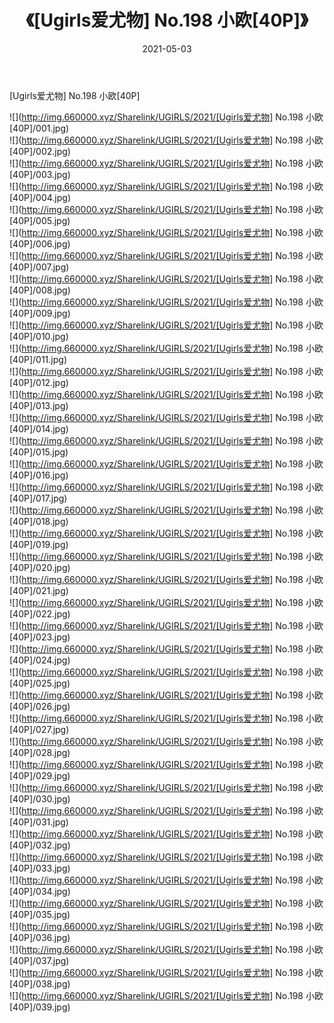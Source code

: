 ﻿---
layout: post
title:  《[Ugirls爱尤物] No.198 小欧[40P]》
date:   2021-05-03
img: http://img.660000.xyz/Sharelink/UGIRLS/2021/[Ugirls爱尤物] No.198 小欧[40P]/000.jpg
categories: [美女, 清纯, 唯美]
---

[Ugirls爱尤物] No.198 小欧[40P]

  ![](http://img.660000.xyz/Sharelink/UGIRLS/2021/[Ugirls爱尤物] No.198 小欧[40P]/001.jpg) <br> ![](http://img.660000.xyz/Sharelink/UGIRLS/2021/[Ugirls爱尤物] No.198 小欧[40P]/002.jpg) <br> ![](http://img.660000.xyz/Sharelink/UGIRLS/2021/[Ugirls爱尤物] No.198 小欧[40P]/003.jpg) <br> ![](http://img.660000.xyz/Sharelink/UGIRLS/2021/[Ugirls爱尤物] No.198 小欧[40P]/004.jpg) <br> ![](http://img.660000.xyz/Sharelink/UGIRLS/2021/[Ugirls爱尤物] No.198 小欧[40P]/005.jpg) <br> ![](http://img.660000.xyz/Sharelink/UGIRLS/2021/[Ugirls爱尤物] No.198 小欧[40P]/006.jpg) <br> ![](http://img.660000.xyz/Sharelink/UGIRLS/2021/[Ugirls爱尤物] No.198 小欧[40P]/007.jpg) <br> ![](http://img.660000.xyz/Sharelink/UGIRLS/2021/[Ugirls爱尤物] No.198 小欧[40P]/008.jpg) <br> ![](http://img.660000.xyz/Sharelink/UGIRLS/2021/[Ugirls爱尤物] No.198 小欧[40P]/009.jpg) <br> ![](http://img.660000.xyz/Sharelink/UGIRLS/2021/[Ugirls爱尤物] No.198 小欧[40P]/010.jpg) <br> ![](http://img.660000.xyz/Sharelink/UGIRLS/2021/[Ugirls爱尤物] No.198 小欧[40P]/011.jpg) <br> ![](http://img.660000.xyz/Sharelink/UGIRLS/2021/[Ugirls爱尤物] No.198 小欧[40P]/012.jpg) <br> ![](http://img.660000.xyz/Sharelink/UGIRLS/2021/[Ugirls爱尤物] No.198 小欧[40P]/013.jpg) <br> ![](http://img.660000.xyz/Sharelink/UGIRLS/2021/[Ugirls爱尤物] No.198 小欧[40P]/014.jpg) <br> ![](http://img.660000.xyz/Sharelink/UGIRLS/2021/[Ugirls爱尤物] No.198 小欧[40P]/015.jpg) <br> ![](http://img.660000.xyz/Sharelink/UGIRLS/2021/[Ugirls爱尤物] No.198 小欧[40P]/016.jpg) <br> ![](http://img.660000.xyz/Sharelink/UGIRLS/2021/[Ugirls爱尤物] No.198 小欧[40P]/017.jpg) <br> ![](http://img.660000.xyz/Sharelink/UGIRLS/2021/[Ugirls爱尤物] No.198 小欧[40P]/018.jpg) <br> ![](http://img.660000.xyz/Sharelink/UGIRLS/2021/[Ugirls爱尤物] No.198 小欧[40P]/019.jpg) <br> ![](http://img.660000.xyz/Sharelink/UGIRLS/2021/[Ugirls爱尤物] No.198 小欧[40P]/020.jpg) <br> ![](http://img.660000.xyz/Sharelink/UGIRLS/2021/[Ugirls爱尤物] No.198 小欧[40P]/021.jpg) <br> ![](http://img.660000.xyz/Sharelink/UGIRLS/2021/[Ugirls爱尤物] No.198 小欧[40P]/022.jpg) <br> ![](http://img.660000.xyz/Sharelink/UGIRLS/2021/[Ugirls爱尤物] No.198 小欧[40P]/023.jpg) <br> ![](http://img.660000.xyz/Sharelink/UGIRLS/2021/[Ugirls爱尤物] No.198 小欧[40P]/024.jpg) <br> ![](http://img.660000.xyz/Sharelink/UGIRLS/2021/[Ugirls爱尤物] No.198 小欧[40P]/025.jpg) <br> ![](http://img.660000.xyz/Sharelink/UGIRLS/2021/[Ugirls爱尤物] No.198 小欧[40P]/026.jpg) <br> ![](http://img.660000.xyz/Sharelink/UGIRLS/2021/[Ugirls爱尤物] No.198 小欧[40P]/027.jpg) <br> ![](http://img.660000.xyz/Sharelink/UGIRLS/2021/[Ugirls爱尤物] No.198 小欧[40P]/028.jpg) <br> ![](http://img.660000.xyz/Sharelink/UGIRLS/2021/[Ugirls爱尤物] No.198 小欧[40P]/029.jpg) <br> ![](http://img.660000.xyz/Sharelink/UGIRLS/2021/[Ugirls爱尤物] No.198 小欧[40P]/030.jpg) <br> ![](http://img.660000.xyz/Sharelink/UGIRLS/2021/[Ugirls爱尤物] No.198 小欧[40P]/031.jpg) <br> ![](http://img.660000.xyz/Sharelink/UGIRLS/2021/[Ugirls爱尤物] No.198 小欧[40P]/032.jpg) <br> ![](http://img.660000.xyz/Sharelink/UGIRLS/2021/[Ugirls爱尤物] No.198 小欧[40P]/033.jpg) <br> ![](http://img.660000.xyz/Sharelink/UGIRLS/2021/[Ugirls爱尤物] No.198 小欧[40P]/034.jpg) <br> ![](http://img.660000.xyz/Sharelink/UGIRLS/2021/[Ugirls爱尤物] No.198 小欧[40P]/035.jpg) <br> ![](http://img.660000.xyz/Sharelink/UGIRLS/2021/[Ugirls爱尤物] No.198 小欧[40P]/036.jpg) <br> ![](http://img.660000.xyz/Sharelink/UGIRLS/2021/[Ugirls爱尤物] No.198 小欧[40P]/037.jpg) <br> ![](http://img.660000.xyz/Sharelink/UGIRLS/2021/[Ugirls爱尤物] No.198 小欧[40P]/038.jpg) <br> ![](http://img.660000.xyz/Sharelink/UGIRLS/2021/[Ugirls爱尤物] No.198 小欧[40P]/039.jpg) <br>